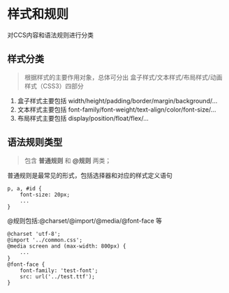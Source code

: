 # 样式和规则
对CCS内容和语法规则进行分类

## 样式分类
> 根据样式的主要作用对象，总体可分出 盒子样式/文本样式/布局样式/动画样式（CSS3）四部分
1. 盒子样式主要包括 width/height/padding/border/margin/background/...
2. 文本样式主要包括 font-family/font-weight/text-align/color/font-size/...
3. 布局样式主要包括 display/position/float/flex/...

## 语法规则类型
> 包含 **普通规则** 和 **@规则** 两类；

普通规则是最常见的形式，包括选择器和对应的样式定义语句
```
p, a, #id {
    font-size: 20px;
    ...
}
```
@规则包括:@charset/@import/@media/@font-face 等
```
@charset 'utf-8';
@import '../common.css';
@media screen and (max-width: 800px) {
    ...
}
@font-face {
    font-family: 'test-font';
    src: url('../test.ttf');
}
```
